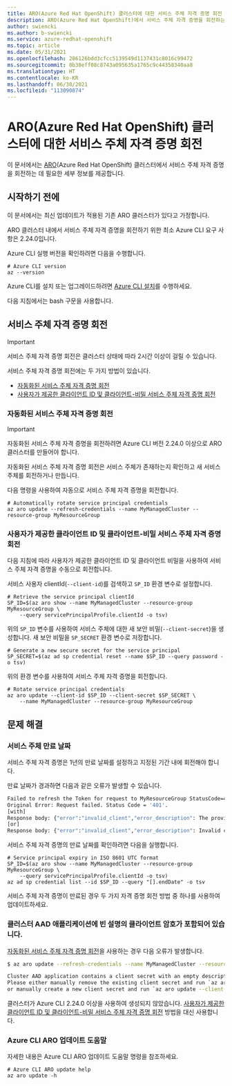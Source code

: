 ```yaml
---
title: ARO(Azure Red Hat OpenShift) 클러스터에 대한 서비스 주체 자격 증명 회전
description: ARO(Azure Red Hat OpenShift)에서 서비스 주체 자격 증명을 회전하는 방법을 알아봅니다.
author: swiencki
ms.author: b-swiencki
ms.service: azure-redhat-openshift
ms.topic: article
ms.date: 05/31/2021
ms.openlocfilehash: 286126bdd3cfcc5139549d1137431c8016c99472
ms.sourcegitcommit: 8b38eff08c8743a095635a1765c9c44358340aa8
ms.translationtype: HT
ms.contentlocale: ko-KR
ms.lasthandoff: 06/30/2021
ms.locfileid: "113090874"
---
```

# <a name="rotate-service-principal-credentials-for-your-azure-red-hat-openshift-aro-cluster"></a>ARO(Azure Red Hat OpenShift) 클러스터에 대한 서비스 주체 자격 증명 회전
이 문서에서는 [ARO](https://github.com/Azure/ARO-RP)(Azure Red Hat OpenShift) 클러스터에서 서비스 주체 자격 증명을 회전하는 데 필요한 세부 정보를 제공합니다.

## <a name="before-you-begin"></a>시작하기 전에
이 문서에서는 최신 업데이트가 적용된 기존 ARO 클러스터가 있다고 가정합니다.

ARO 클러스터 내에서 서비스 주체 자격 증명을 회전하기 위한 최소 Azure CLI 요구 사항은 2.24.0입니다.

Azure CLI 실행 버전을 확인하려면 다음을 수행합니다.
```azurecli-interactive
# Azure CLI version
az --version
```
Azure CLI를 설치 또는 업그레이드하려면 [Azure CLI 설치](/cli/azure/install-azure-cli)를 수행하세요.

다음 지침에서는 bash 구문을 사용합니다.

## <a name="service-principal-credential-rotation"></a>서비스 주체 자격 증명 회전
>[!IMPORTANT]
>  서비스 주체 자격 증명 회전은 클러스터 상태에 따라 2시간 이상이 걸릴 수 있습니다.

서비스 주체 자격 증명 회전에는 두 가지 방법이 있습니다.
 - [자동화된 서비스 주체 자격 증명 회전](#Automated-Service-Principal-Credential-Rotation)
 - [사용자가 제공한 클라이언트 ID 및 클라이언트-비밀 서비스 주체 자격 증명 회전](#User-Provided-client-id-and-client-secret-Service-Principal-Credential-Rotation)

### <a name="automated-service-principal-credential-rotation"></a>자동화된 서비스 주체 자격 증명 회전<a id="Automated-Service-Principal-Credential-Rotation"></a>
>[!IMPORTANT]
>  자동화된 서비스 주체 자격 증명을 회전하려면 Azure CLI 버전 2.24.0 이상으로 ARO 클러스터를 만들어야 합니다.

자동화된 서비스 주체 자격 증명 회전은 서비스 주체가 존재하는지 확인하고 새 서비스 주체를 회전하거나 만듭니다.

다음 명령을 사용하여 자동으로 서비스 주체 자격 증명을 회전합니다.

```azurecli-interactive
# Automatically rotate service principal credentials
az aro update --refresh-credentials --name MyManagedCluster --resource-group MyResourceGroup
```

### <a name="user-provided-client-id-and-client-secret-service-principal-credential-rotation"></a>사용자가 제공한 클라이언트 ID 및 클라이언트-비밀 서비스 주체 자격 증명 회전<a id="User-Provided-client-id-and-client-secret-Service-Principal-Credential-Rotation"></a>


다음 지침에 따라 사용자가 제공한 클라이언트 ID 및 클라이언트 비밀을 사용하여 서비스 주체 자격 증명을 수동으로 회전합니다.

서비스 사용자 clientId(`--client-id`)를 검색하고 `SP_ID` 환경 변수로 설정합니다.
```azurecli-interactive
# Retrieve the service principal clientId
SP_ID=$(az aro show --name MyManagedCluster --resource-group MyResourceGroup \
    --query servicePrincipalProfile.clientId -o tsv)
```
위의 `SP_ID` 변수를 사용하여 서비스 주체에 대한 새 보안 비밀(`--client-secret`)을 생성합니다. 새 보안 비밀을 `SP_SECRET` 환경 변수로 저장합니다.
```azurecli-interactive
# Generate a new secure secret for the service principal
SP_SECRET=$(az ad sp credential reset --name $SP_ID --query password -o tsv)
```
위의 환경 변수를 사용하여 서비스 주체 자격 증명을 회전합니다.
```azurecli-interactive
# Rotate service principal credentials
az aro update --client-id $SP_ID --client-secret $SP_SECRET \
    --name MyManagedCluster --resource-group MyResourceGroup
```

## <a name="troubleshoot"></a>문제 해결
### <a name="service-principal-expiration-date"></a>서비스 주체 만료 날짜
서비스 주체 자격 증명은 1년의 만료 날짜를 설정하고 지정된 기간 내에 회전해야 합니다.

만료 날짜가 경과하면 다음과 같은 오류가 발생할 수 있습니다.
```bash
Failed to refresh the Token for request to MyResourceGroup StatusCode=401
Original Error: Request failed. Status Code = '401'.
[with]
Response body: {"error":"invalid_client","error_description": The provided client secret keys are expired.
[or]
Response body: {"error":"invalid_client","error_description": Invalid client secret is provided.
```
서비스 주체 자격 증명의 만료 날짜를 확인하려면 다음을 실행합니다.
```azurecli-interactive
# Service principal expiry in ISO 8601 UTC format
SP_ID=$(az aro show --name MyManagedCluster --resource-group MyResourceGroup \
    --query servicePrincipalProfile.clientId -o tsv)
az ad sp credential list --id $SP_ID --query "[].endDate" -o tsv
```
서비스 주체 자격 증명이 만료된 경우 두 가지 자격 증명 회전 방법 중 하나를 사용하여 업데이트하세요.

### <a name="cluster-aad-application-contains-a-client-secret-with-an-empty-description"></a>클러스터 AAD 애플리케이션에 빈 설명의 클라이언트 암호가 포함되어 있습니다.
[자동화된 서비스 주체 자격 증명 회전](#Automated-Service-Principal-Credential-Rotation)을 사용하는 경우 다음 오류가 발생합니다.
```bash
$ az aro update --refresh-credentials --name MyManagedCluster --resource-group MyResourceGroup

Cluster AAD application contains a client secret with an empty description.
Please either manually remove the existing client secret and run `az aro update --refresh-credentials`,
or manually create a new client secret and run `az aro update --client-secret <ClientSecret>`.
```
클러스터가 Azure CLI 2.24.0 이상을 사용하여 생성되지 않았습니다. [사용자가 제공한 클라이언트 ID 및 클라이언트-비밀 서비스 주체 자격 증명 회전](#User-Provided-client-id-and-client-secret-Service-Principal-Credential-Rotation) 방법을 대신 사용합니다.

### <a name="azure-cli-aro-update-help"></a>Azure CLI ARO 업데이트 도움말
자세한 내용은 Azure CLI ARO 업데이트 도움말 명령을 참조하세요.
```azurecli-interactive
# Azure CLI ARO update help
az aro update -h
```
